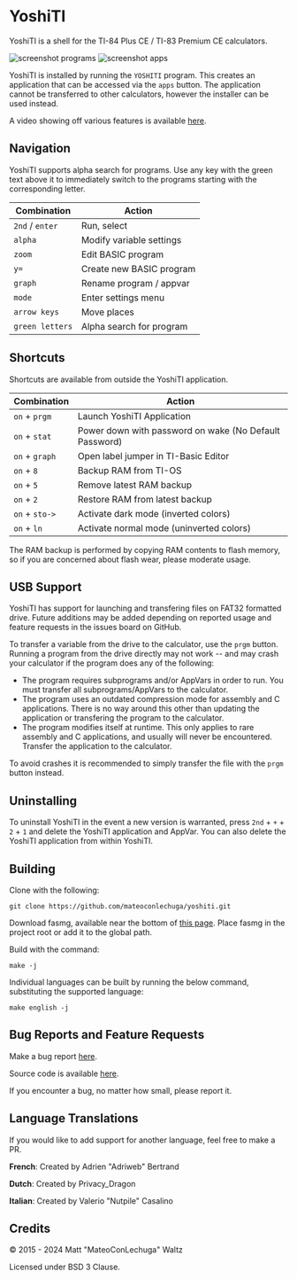 # YoshiTI

YoshiTI is a shell for the TI-84 Plus CE / TI-83 Premium CE calculators.

![screenshot programs](https://github.com/mateoconlechuga/yoshiti/blob/master/screenshots/screenshot_prgms.png?raw=true)
![screenshot apps](https://github.com/mateoconlechuga/yoshiti/blob/master/screenshots/screenshot_app.png?raw=true)

YoshiTI is installed by running the `YOSHITI` program.
This creates an application that can be accessed via the `apps` button.
The application cannot be transferred to other calculators, however the
installer can be used instead.

A video showing off various features is available [here](https://youtu.be/hZDzV1CDN3k).

## Navigation

YoshiTI supports alpha search for programs.
Use any key with the green text above it to immediately switch to the programs
starting with the corresponding letter.

| Combination     | Action                   |
|-----------------|--------------------------|
| `2nd` / `enter` | Run, select              |
| `alpha`         | Modify variable settings |
| `zoom`          | Edit BASIC program       |
| `y=`            | Create new BASIC program |
| `graph`         | Rename program / appvar  |
| `mode`          | Enter settings menu      |
| `arrow keys`    | Move places              |
| `green letters` | Alpha search for program |

## Shortcuts

Shortcuts are available from outside the YoshiTI application.

| Combination    | Action                                                 |
|----------------|--------------------------------------------------------|
| `on` + `prgm`  | Launch YoshiTI Application                              |
| `on` + `stat`  | Power down with password on wake (No Default Password) |
| `on` + `graph` | Open label jumper in TI-Basic Editor                   |
| `on` + `8`     | Backup RAM from TI-OS                                  |
| `on` + `5`     | Remove latest RAM backup                               |
| `on` + `2`     | Restore RAM from latest backup                         |
| `on` + `sto->` | Activate dark mode (inverted colors)                   |
| `on` + `ln`    | Activate normal mode (uninverted colors)               |

The RAM backup is performed by copying RAM contents to flash memory, so if
you are concerned about flash wear, please moderate usage.

## USB Support

YoshiTI has support for launching and transfering files on FAT32 formatted drive.
Future additions may be added depending on reported usage and feature requests
in the issues board on GitHub.

To transfer a variable from the drive to the calculator, use the `prgm` button.
Running a program from the drive directly may not work -- and may crash your
calculator if the program does any of the following:

* The program requires subprograms and/or AppVars in order to run.
  You must transfer all subprograms/AppVars to the calculator.
* The program uses an outdated compression mode for assembly and C applications.
  There is no way around this other than updating the application or transfering
  the program to the calculator.
* The program modifies itself at runtime. This only applies to rare assembly and
  C applications, and usually will never be encountered.
  Transfer the application to the calculator.

To avoid crashes it is recommended to simply transfer the file with the `prgm`
button instead.

## Uninstalling

To uninstall YoshiTI in the event a new version is warranted, press
`2nd` + `+` + `2` + `1` and delete the YoshiTI application and AppVar.
You can also delete the YoshiTI application from within YoshiTI.

## Building

Clone with the following:

    git clone https://github.com/mateoconlechuga/yoshiti.git

Download fasmg, available near the bottom of [this page](https://flatassembler.net/download.php).
Place fasmg in the project root or add it to the global path.

Build with the command:

    make -j

Individual languages can be built by running the below command, substituting the supported language:

    make english -j

## Bug Reports and Feature Requests

Make a bug report [here](https://github.com/mateoconlechuga/yoshiti/issues).

Source code is available [here](https://github.com/mateoconlechuga/yoshiti).

If you encounter a bug, no matter how small, please report it.

## Language Translations

If you would like to add support for another language, feel free to make a PR.

**French**: Created by Adrien "Adriweb" Bertrand

**Dutch**: Created by Privacy_Dragon

**Italian**: Created by Valerio "Nutpile" Casalino

## Credits

© 2015 - 2024 Matt "MateoConLechuga" Waltz

Licensed under BSD 3 Clause.
